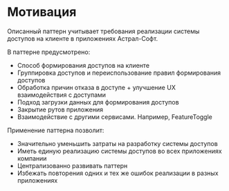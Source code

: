 # Мотивация

Описанный паттерн учитывает требования реализации системы доступов на клиенте в приложениях Астрал-Софт.

В паттерне предусмотрено:
- Способ формирования доступов на клиенте
- Группировка доступов и переиспользование правил формирования доступов
- Обработка причин отказа в доступе + улучшение UX взаимодействия с доступами
- Подход загрузки данных для формирования доступов
- Закрытие рутов приложения
- Взаимодействие с другими сервисами. Например, FeatureToggle

Применение паттерна позволит:
- Значительно уменьшить затраты на разработку системы доступов
- Иметь единую реализацию системы доступов во всех приложениях компании
- Централизованно развивать паттерн
- Избежать повторения одних и тех же ошибок реализации в разных приложениях

